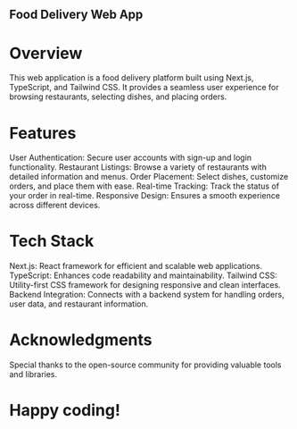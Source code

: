 ## Food Delivery Web App

# Overview
This web application is a food delivery platform built using Next.js, TypeScript, and Tailwind CSS. It provides a seamless user experience for browsing restaurants, selecting dishes, and placing orders.

# Features
User Authentication: Secure user accounts with sign-up and login functionality.
Restaurant Listings: Browse a variety of restaurants with detailed information and menus.
Order Placement: Select dishes, customize orders, and place them with ease.
Real-time Tracking: Track the status of your order in real-time.
Responsive Design: Ensures a smooth experience across different devices.

# Tech Stack
Next.js: React framework for efficient and scalable web applications.
TypeScript: Enhances code readability and maintainability.
Tailwind CSS: Utility-first CSS framework for designing responsive and clean interfaces.
Backend Integration: Connects with a backend system for handling orders, user data, and restaurant information.

# Acknowledgments
Special thanks to the open-source community for providing valuable tools and libraries.

# Happy coding!





